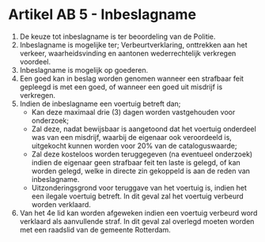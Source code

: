 # Artikel AB 5 - Inbeslagname

1. De keuze tot inbeslagname is ter beoordeling van de Politie.
2. Inbeslagname is mogelijke ter; Verbeurtverklaring, onttrekken aan het verkeer, waarheidsvinding en aantonen wederrechtelijk verkregen voordeel.
3. Inbeslagname is mogelijk op goederen.
4. Een goed kan in beslag worden genomen wanneer een strafbaar feit gepleegd is met een goed, of wanneer een goed uit misdrijf is verkregen.
5. Indien de inbeslagname een voertuig betreft dan;
   * Kan deze maximaal drie (3) dagen worden vastgehouden voor onderzoek;
   * Zal deze, nadat bewijsbaar is aangetoond dat het voertuig onderdeel was van een misdrijf, waarbij de eigenaar ook veroordeeld is, uitgekocht kunnen worden voor 20% van de cataloguswaarde;
   * Zal deze kosteloos worden teruggegeven (na eventueel onderzoek) indien de eigenaar geen strafbaar feit ten laste is gelegd, of kan worden gelegd, welke in directe zin gekoppeld is aan de reden van inbeslagname.
   * Uitzonderingsgrond voor teruggave van het voertuig is, indien het een ilegale voertuig betreft. In dit geval zal het voertuig verbeurd worden verklaard.
6. Van het 4e lid kan worden afgeweken indien een voertuig verbeurd word verklaard als aanvullende straf. In dit geval zal overlegd moeten worden met een raadslid van de gemeente Rotterdam.
